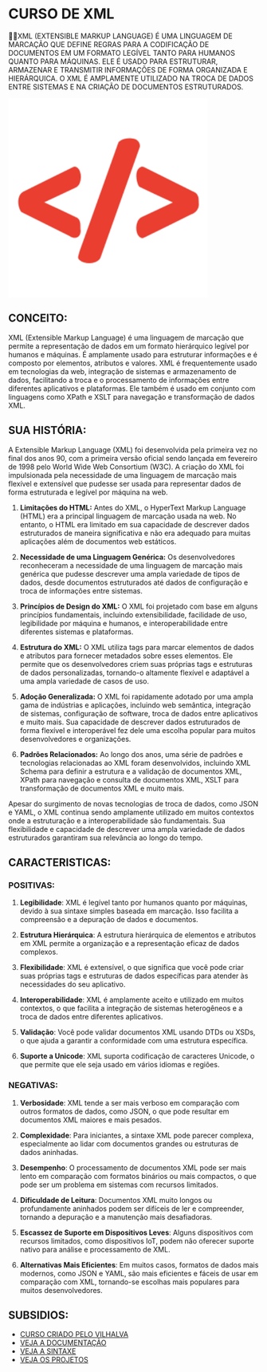 # CURSO DE XML
👨‍⚖️XML (EXTENSIBLE MARKUP LANGUAGE) É UMA LINGUAGEM DE MARCAÇÃO QUE DEFINE REGRAS PARA A CODIFICAÇÃO DE DOCUMENTOS EM UM FORMATO LEGÍVEL TANTO PARA HUMANOS QUANTO PARA MÁQUINAS. ELE É USADO PARA ESTRUTURAR, ARMAZENAR E TRANSMITIR INFORMAÇÕES DE FORMA ORGANIZADA E HIERÁRQUICA. O XML É AMPLAMENTE UTILIZADO NA TROCA DE DADOS ENTRE SISTEMAS E NA CRIAÇÃO DE DOCUMENTOS ESTRUTURADOS.

<img src="FOTO.png" align="center" width="400"> <br>

## CONCEITO:
XML (Extensible Markup Language) é uma linguagem de marcação que permite a representação de dados em um formato hierárquico legível por humanos e máquinas. É amplamente usado para estruturar informações e é composto por elementos, atributos e valores. XML é frequentemente usado em tecnologias da web, integração de sistemas e armazenamento de dados, facilitando a troca e o processamento de informações entre diferentes aplicativos e plataformas. Ele também é usado em conjunto com linguagens como XPath e XSLT para navegação e transformação de dados XML.

## SUA HISTÓRIA:
A Extensible Markup Language (XML) foi desenvolvida pela primeira vez no final dos anos 90, com a primeira versão oficial sendo lançada em fevereiro de 1998 pelo World Wide Web Consortium (W3C). A criação do XML foi impulsionada pela necessidade de uma linguagem de marcação mais flexível e extensível que pudesse ser usada para representar dados de forma estruturada e legível por máquina na web.

1. **Limitações do HTML:** Antes do XML, o HyperText Markup Language (HTML) era a principal linguagem de marcação usada na web. No entanto, o HTML era limitado em sua capacidade de descrever dados estruturados de maneira significativa e não era adequado para muitas aplicações além de documentos web estáticos.

2. **Necessidade de uma Linguagem Genérica:** Os desenvolvedores reconheceram a necessidade de uma linguagem de marcação mais genérica que pudesse descrever uma ampla variedade de tipos de dados, desde documentos estruturados até dados de configuração e troca de informações entre sistemas.

3. **Princípios de Design do XML:** O XML foi projetado com base em alguns princípios fundamentais, incluindo extensibilidade, facilidade de uso, legibilidade por máquina e humanos, e interoperabilidade entre diferentes sistemas e plataformas.

4. **Estrutura do XML:** O XML utiliza tags para marcar elementos de dados e atributos para fornecer metadados sobre esses elementos. Ele permite que os desenvolvedores criem suas próprias tags e estruturas de dados personalizadas, tornando-o altamente flexível e adaptável a uma ampla variedade de casos de uso.

5. **Adoção Generalizada:** O XML foi rapidamente adotado por uma ampla gama de indústrias e aplicações, incluindo web semântica, integração de sistemas, configuração de software, troca de dados entre aplicativos e muito mais. Sua capacidade de descrever dados estruturados de forma flexível e interoperável fez dele uma escolha popular para muitos desenvolvedores e organizações.

6. **Padrões Relacionados:** Ao longo dos anos, uma série de padrões e tecnologias relacionadas ao XML foram desenvolvidos, incluindo XML Schema para definir a estrutura e a validação de documentos XML, XPath para navegação e consulta de documentos XML, XSLT para transformação de documentos XML e muito mais.

Apesar do surgimento de novas tecnologias de troca de dados, como JSON e YAML, o XML continua sendo amplamente utilizado em muitos contextos onde a estruturação e a interoperabilidade são fundamentais. Sua flexibilidade e capacidade de descrever uma ampla variedade de dados estruturados garantiram sua relevância ao longo do tempo.

## CARACTERISTICAS:
### POSITIVAS:
1. **Legibilidade**: XML é legível tanto por humanos quanto por máquinas, devido à sua sintaxe simples baseada em marcação. Isso facilita a compreensão e a depuração de dados e documentos.

2. **Estrutura Hierárquica**: A estrutura hierárquica de elementos e atributos em XML permite a organização e a representação eficaz de dados complexos.

3. **Flexibilidade**: XML é extensível, o que significa que você pode criar suas próprias tags e estruturas de dados específicas para atender às necessidades do seu aplicativo.

4. **Interoperabilidade**: XML é amplamente aceito e utilizado em muitos contextos, o que facilita a integração de sistemas heterogêneos e a troca de dados entre diferentes aplicativos.

5. **Validação**: Você pode validar documentos XML usando DTDs ou XSDs, o que ajuda a garantir a conformidade com uma estrutura específica.

6. **Suporte a Unicode**: XML suporta codificação de caracteres Unicode, o que permite que ele seja usado em vários idiomas e regiões.

### NEGATIVAS:
1. **Verbosidade**: XML tende a ser mais verboso em comparação com outros formatos de dados, como JSON, o que pode resultar em documentos XML maiores e mais pesados.

2. **Complexidade**: Para iniciantes, a sintaxe XML pode parecer complexa, especialmente ao lidar com documentos grandes ou estruturas de dados aninhadas.

3. **Desempenho**: O processamento de documentos XML pode ser mais lento em comparação com formatos binários ou mais compactos, o que pode ser um problema em sistemas com recursos limitados.

4. **Dificuldade de Leitura**: Documentos XML muito longos ou profundamente aninhados podem ser difíceis de ler e compreender, tornando a depuração e a manutenção mais desafiadoras.

5. **Escassez de Suporte em Dispositivos Leves**: Alguns dispositivos com recursos limitados, como dispositivos IoT, podem não oferecer suporte nativo para análise e processamento de XML.

6. **Alternativas Mais Eficientes**: Em muitos casos, formatos de dados mais modernos, como JSON e YAML, são mais eficientes e fáceis de usar em comparação com XML, tornando-se escolhas mais populares para muitos desenvolvedores.

## SUBSIDIOS:
- [CURSO CRIADO PELO VILHALVA](https://github.com/VILHALVA)
- [VEJA A DOCUMENTAÇÃO](https://www.w3schools.com/xml/xml_whatis.asp)
- [VEJA A SINTAXE](./SINTAXE.md)
- [VEJA OS PROJETOS](https://github.com/VILHALVA?tab=repositories&q=topic:XML)

